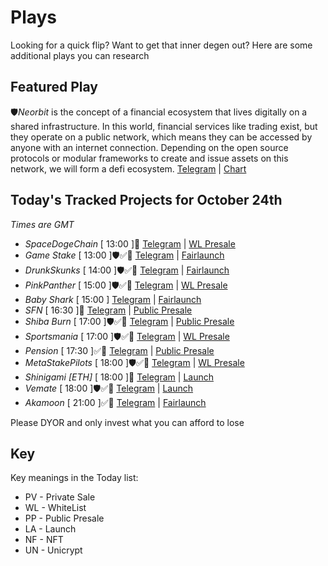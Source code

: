 
# Plays

Looking for a quick flip? Want to get that inner degen out? Here are some additional plays you can research

## Featured Play

🛡*Neorbit* is the concept of a financial ecosystem that lives digitally on a shared infrastructure. In this world, financial services like trading exist, but they operate on a public network, which means they can be accessed by anyone with an internet connection. Depending on the open source protocols or modular frameworks to create and issue assets on this network, we will form a defi ecosystem.
[Telegram](https://t.me/Neorbitofficial) | [Chart](https://app.nexuscrypto.com/token/bsc/0x2f725cb7b6827bb4b02db1369b1e4c6a33e5633d) 

## Today's Tracked Projects for October 24th
_Times are GMT_

- *SpaceDogeChain* [ 13:00 ]📄
[Telegram](https://t.me/SpaceDogeChainOfficial) | [WL Presale](https://www.pinksale.finance/launchpad/0xC852c6776B91BF3ABA9002D41cC9d606949aCe93?chain=BSC)
- *Game Stake* [ 13:00 ]🛡️✅📄
[Telegram](https://t.me/gamestakes) | [Fairlaunch](https://www.pinksale.finance/launchpad/0xC35b1487a27B9511A8Cee20e3FAA65cf1194cDd4?chain=BSC)
- *DrunkSkunks* [ 14:00 ]🛡️✅📄
[Telegram](https://t.me/DrunkSkunksDCOfficial) | [Fairlaunch](https://www.pinksale.finance/launchpad/0xc73Cf97B755f1b421afa371E18267F054919a723?chain=BSC)
- *PinkPanther* [ 15:00 ]🛡️✅📄
[Telegram](https://t.me/PinkPantherLovers) | [WL Presale](https://www.pinksale.finance/launchpad/0x8A125b1Cf4BC092F7443b91593682c14d223d5CB?chain=BSC)
- *Baby Shark* [ 15:00 ]
[Telegram](https://t.me/BSharkFLGlobal) | [Fairlaunch](https://www.pinksale.finance/launchpad/0x3D8d9746275169B10e07fb7a8589f5ad85DF1044?chain=BSC)
- *SFN* [ 16:30 ]📄
[Telegram](https://t.me/SFNchat) | [Public Presale](https://gempad.app/presale/0xeE8d48Aed92E68163567332c90B2C6eCE508C86d?chainId=56)
- *Shiba Burn* [ 17:00 ]🛡️✅📄
[Telegram](https://t.me/shibaburntribe) | [Public Presale](https://www.pinksale.finance/launchpad/0xaF2245C4C686239e3326659e247D38c3710d76d7?chain=BSC)
- *Sportsmania* [ 17:00 ]🛡️✅📄
[Telegram](https://t.me/sportsmania_bsc) | [WL Presale](https://www.pinksale.finance/launchpad/0xa2071DD20DA52797687F1D803845170dD0EF1Cb2?chain=BSC)
- *Pension* [ 17:30 ]✅📄
[Telegram](https://t.me/pensiontoken) | [Public Presale](https://gempad.app/presale/0x4baB9907538255f938fe0e3426f818Ac51373Fb0?chainId=56)
- *MetaStakePilots* [ 18:00 ]🛡️✅📄
[Telegram](https://t.me/mspilots) | [WL Presale](https://gempad.app/presale/0xb9B9ccdFE33376513E813eF0ba9f52C3A752c136?chainId=56)
- *Shinigami [ETH]* [ 18:00 ]📄
[Telegram](https://t.me/ShinigamiDaoPortal) | [Launch](https://www.dextools.io/app/en/ether/pair-explorer/0x1eeede896b695837089a63576682e2752d0d1bdd)
- *Vemate* [ 18:00 ]🛡️✅📄
[Telegram](https://t.me/vemateofficial) | [Launch](https://app.nexuscrypto.com/token/bsc/0xE615C5e7219f9801C3b75bc76E45a4dab3c38e51)
- *Akamoon*  [ 21:00 ]✅📄
[Telegram](https://t.me/AKAMOONINU) | [Fairlaunch](https://gempad.app/presale/0x9DFC3b6488Af9a5f72D639Ca8EB66Ad743f0D49F?chainId=56)


Please DYOR and only invest what you can afford to lose

## Key
Key meanings in the Today list:

- PV - Private Sale
- WL - WhiteList
- PP - Public Presale
- LA - Launch
- NF - NFT
- UN - Unicrypt